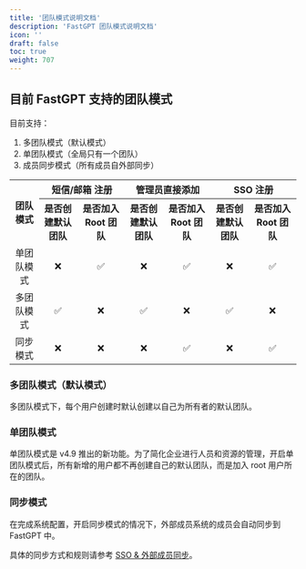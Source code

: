 ```yaml
---
title: '团队模式说明文档'
description: 'FastGPT 团队模式说明文档'
icon: ''
draft: false
toc: true
weight: 707
---
```


## 目前 FastGPT 支持的团队模式


目前支持：
1. 多团队模式（默认模式）
2. 单团队模式（全局只有一个团队）
3. 成员同步模式（所有成员自外部同步）

<table class="table-hover table-striped-columns" style="text-align: center;">
  <tr>
    <th rowspan="2">团队模式</th>
    <th colspan="2">短信/邮箱 注册</th>
    <th colspan="2">管理员直接添加</th>
    <th colspan="2">SSO 注册</th>
  </tr>
  <tr>
    <th>是否创建默认团队</th>
    <th>是否加入 Root 团队</th>
    <th>是否创建默认团队</th>
    <th>是否加入 Root 团队</th>
    <th>是否创建默认团队</th>
    <th>是否加入 Root 团队</th>
  </tr>
  <tr>
    <td>单团队模式</td>
    <td>❌</td>
    <td>✅</td>
    <td>❌</td>
    <td>✅</td>
    <td>❌</td>
    <td>✅</td>
  </tr>
  <tr>
    <td>多团队模式</td>
    <td>✅</td>
    <td>❌</td>
    <td>✅</td>
    <td>❌</td>
    <td>✅</td>
    <td>❌</td>
  </tr>
  <tr>
    <td>同步模式</td>
    <td>❌</td>
    <td>❌</td>
    <td>❌</td>
    <td>✅</td>
    <td>❌</td>
    <td>✅</td>
  </tr>
</table>

### 多团队模式（默认模式）

多团队模式下，每个用户创建时默认创建以自己为所有者的默认团队。

### 单团队模式

单团队模式是 v4.9 推出的新功能。为了简化企业进行人员和资源的管理，开启单团队模式后，所有新增的用户都不再创建自己的默认团队，而是加入 root 用户所在的团队。

### 同步模式

在完成系统配置，开启同步模式的情况下，外部成员系统的成员会自动同步到 FastGPT 中。

具体的同步方式和规则请参考 [SSO & 外部成员同步](/docs/guide/admin/sso.md)。